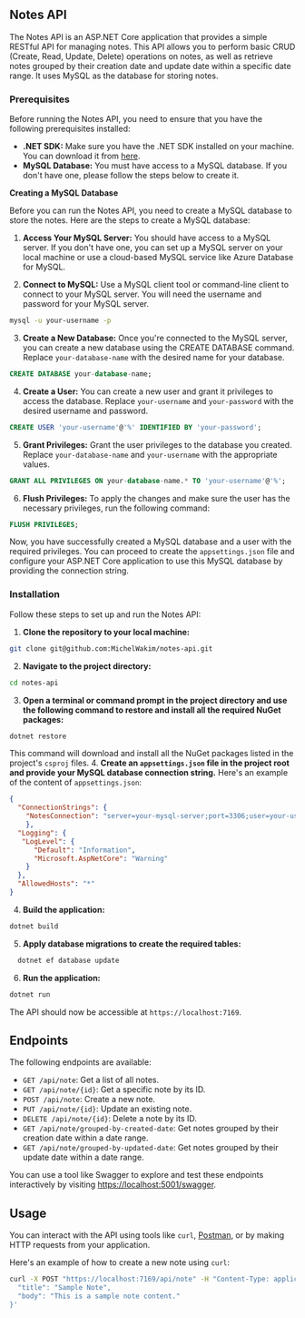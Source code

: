 ﻿## Notes API

The Notes API is an ASP.NET Core application that provides a simple RESTful API for managing notes. This API allows you to perform basic CRUD (Create, Read, Update, Delete) operations on notes, as well as retrieve notes grouped by their creation date and update date within a specific date range. It uses MySQL as the database for storing notes.

### Prerequisites

Before running the Notes API, you need to ensure that you have the following prerequisites installed:

* **.NET SDK:** Make sure you have the .NET SDK installed on your machine. You can download it from [here](https://dotnet.microsoft.com/en-us/download).
* **MySQL Database:** You must have access to a MySQL database. If you don't have one, please follow the steps below to create it.

**Creating a MySQL Database**

Before you can run the Notes API, you need to create a MySQL database to store the notes. Here are the steps to create a MySQL database:

1. **Access Your MySQL Server:** You should have access to a MySQL server. If you don't have one, you can set up a MySQL server on your local machine or use a cloud-based MySQL service like Azure Database for MySQL.

2. **Connect to MySQL:** Use a MySQL client tool or command-line client to connect to your MySQL server. You will need the username and password for your MySQL server.

```bash
mysql -u your-username -p
```

3. **Create a New Database:** Once you're connected to the MySQL server, you can create a new database using the CREATE DATABASE command. Replace `your-database-name` with the desired name for your database.

```sql
CREATE DATABASE your-database-name;
```


4. **Create a User:** You can create a new user and grant it privileges to access the database. Replace `your-username` and `your-password` with the desired username and password.

```sql
CREATE USER 'your-username'@'%' IDENTIFIED BY 'your-password';
```

5. **Grant Privileges:** Grant the user privileges to the database you created. Replace `your-database-name` and `your-username` with the appropriate values.

```sql
GRANT ALL PRIVILEGES ON your-database-name.* TO 'your-username'@'%';
```

6. **Flush Privileges:** To apply the changes and make sure the user has the necessary privileges, run the following command:

```sql
FLUSH PRIVILEGES;
```

Now, you have successfully created a MySQL database and a user with the required privileges. You can proceed to create the `appsettings.json` file and configure your ASP.NET Core application to use this MySQL database by providing the connection string.

### Installation

Follow these steps to set up and run the Notes API:

1. **Clone the repository to your local machine:**

```bash
git clone git@github.com:MichelWakim/notes-api.git
```
2. **Navigate to the project directory:**
```bash
cd notes-api
```
3. **Open a terminal or command prompt in the project directory and use the following command to restore and install all the required NuGet packages:**
```bash
dotnet restore
```
This command will download and install all the NuGet packages listed in the project's `csproj` files.
4. **Create an `appsettings.json` file in the project root and provide your MySQL database connection string.** Here's an example of the content of `appsettings.json`:

```json
{
  "ConnectionStrings": {
    "NotesConnection": "server=your-mysql-server;port=3306;user=your-username;password=your-password;database=your-database-name"
    },
  "Logging": {
   "LogLevel": {
      "Default": "Information",
      "Microsoft.AspNetCore": "Warning"
    }
  },
  "AllowedHosts": "*"
}
```

4. **Build the application:**
```bash
dotnet build
```
5. **Apply database migrations to create the required tables:**
```bash
  dotnet ef database update
```
6. **Run the application:**
```bash
dotnet run
```
The API should now be accessible at `https://localhost:7169`.

## Endpoints

The following endpoints are available:

- `GET /api/note`: Get a list of all notes.
- `GET /api/note/{id}`: Get a specific note by its ID.
- `POST /api/note`: Create a new note.
- `PUT /api/note/{id}`: Update an existing note.
- `DELETE /api/note/{id}`: Delete a note by its ID.
- `GET /api/note/grouped-by-created-date`: Get notes grouped by their creation date within a date range.
- `GET /api/note/grouped-by-updated-date`: Get notes grouped by their update date within a date range.

You can use a tool like Swagger to explore and test these endpoints interactively by visiting [https://localhost:5001/swagger](https://localhost:7169/swagger).

## Usage

You can interact with the API using tools like `curl`, [Postman](https://www.postman.com/), or by making HTTP requests from your application.

Here's an example of how to create a new note using `curl`:

```bash
curl -X POST "https://localhost:7169/api/note" -H "Content-Type: application/json" -d '{
  "title": "Sample Note",
  "body": "This is a sample note content."
}'
```
